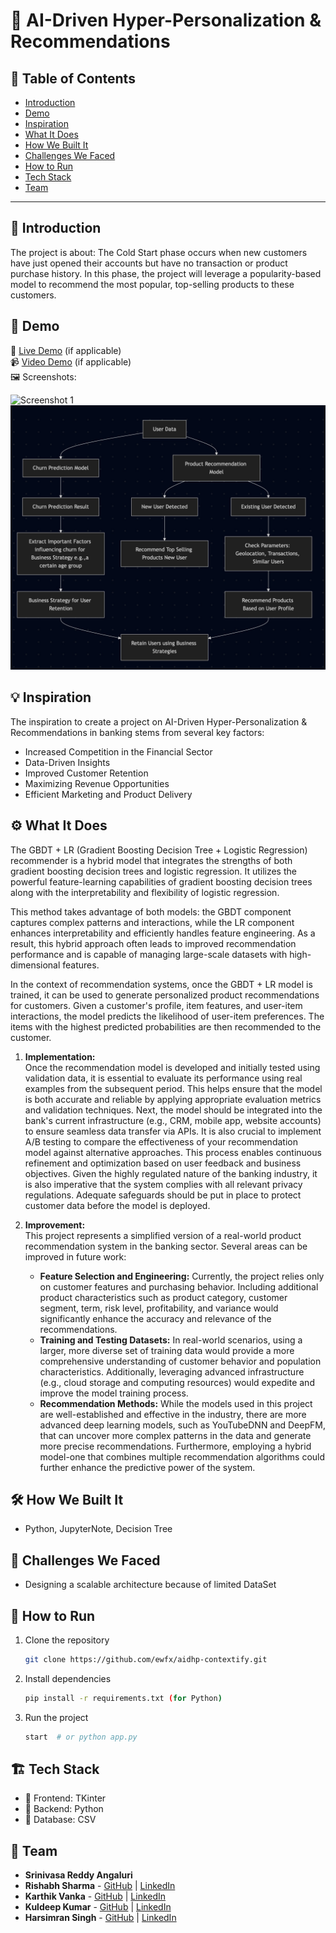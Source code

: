 # 🚀 AI-Driven Hyper-Personalization & Recommendations

## 📌 Table of Contents
- [Introduction](#-introduction)
- [Demo](#-demo)
- [Inspiration](#-inspiration)
- [What It Does](#-what-it-does)
- [How We Built It](#-how-we-built-it)
- [Challenges We Faced](#-challenges-we-faced)
- [How to Run](#-how-to-run)
- [Tech Stack](#-tech-stack)
- [Team](#-team)

---

## 🎯 Introduction
The project is about: The Cold Start phase occurs when new customers have just opened their accounts but have no transaction or product purchase history. In this phase, the project will leverage a popularity-based model to recommend the most popular, top-selling products to these customers.

## 🎥 Demo
🔗 [Live Demo](#) (if applicable)  
📹 [Video Demo](#) (if applicable)  
🖼️ Screenshots:

![Screenshot 1](link-to-image)
![n8n workflow](/artifacts/arch/architecture.jpg)

## 💡 Inspiration
The inspiration to create a project on AI-Driven Hyper-Personalization & Recommendations in banking stems from several key factors:

- Increased Competition in the Financial Sector
- Data-Driven Insights
- Improved Customer Retention
- Maximizing Revenue Opportunities
- Efficient Marketing and Product Delivery

## ⚙️ What It Does
The GBDT + LR (Gradient Boosting Decision Tree + Logistic Regression) recommender is a hybrid model that integrates the strengths of both gradient boosting decision trees and logistic regression. It utilizes the powerful feature-learning capabilities of gradient boosting decision trees along with the interpretability and flexibility of logistic regression.

This method takes advantage of both models: the GBDT component captures complex patterns and interactions, while the LR component enhances interpretability and efficiently handles feature engineering. As a result, this hybrid approach often leads to improved recommendation performance and is capable of managing large-scale datasets with high-dimensional features.

In the context of recommendation systems, once the GBDT + LR model is trained, it can be used to generate personalized product recommendations for customers. Given a customer's profile, item features, and user-item interactions, the model predicts the likelihood of user-item preferences. The items with the highest predicted probabilities are then recommended to the customer.

1. **Implementation:**  
   Once the recommendation model is developed and initially tested using validation data, it is essential to evaluate its performance using real examples from the subsequent period. This helps ensure that the model is both accurate and reliable by applying appropriate evaluation metrics and validation techniques.
   Next, the model should be integrated into the bank's current infrastructure (e.g., CRM, mobile app, website accounts) to ensure seamless data transfer via APIs. It is also crucial to implement A/B testing to compare the effectiveness of your recommendation model against alternative approaches. This process enables continuous refinement and optimization based on user feedback and business objectives.
   Given the highly regulated nature of the banking industry, it is also imperative that the system complies with all relevant privacy regulations. Adequate safeguards should be put in place to protect customer data before the model is deployed.


2. **Improvement:**  
   This project represents a simplified version of a real-world product recommendation system in the banking sector. Several areas can be improved in future work:
    - **Feature Selection and Engineering:** Currently, the project relies only on customer features and purchasing behavior. Including additional product characteristics such as product category, customer segment, term, risk level, profitability, and variance would significantly enhance the accuracy and relevance of the recommendations.
    - **Training and Testing Datasets:** In real-world scenarios, using a larger, more diverse set of training data would provide a more comprehensive understanding of customer behavior and population characteristics. Additionally, leveraging advanced infrastructure (e.g., cloud storage and computing resources) would expedite and improve the model training process.
    - **Recommendation Methods:** While the models used in this project are well-established and effective in the industry, there are more advanced deep learning models, such as YouTubeDNN and DeepFM, that can uncover more complex patterns in the data and generate more precise recommendations. Furthermore, employing a hybrid model-one that combines multiple recommendation algorithms could further enhance the predictive power of the system.

## 🛠️ How We Built It
- Python, JupyterNote, Decision Tree

## 🚧 Challenges We Faced
- Designing a scalable architecture because of limited DataSet

## 🏃 How to Run
1. Clone the repository
   ```sh
   git clone https://github.com/ewfx/aidhp-contextify.git
   ```
2. Install dependencies
   ```sh
   pip install -r requirements.txt (for Python)
   ```
3. Run the project
   ```sh
   start  # or python app.py
   ```

## 🏗️ Tech Stack
- 🔹 Frontend: TKinter
- 🔹 Backend: Python
- 🔹 Database: CSV

## 👥 Team
- **Srinivasa Reddy Angaluri**
- **Rishabh Sharma** - [GitHub](https://github.com/rishabhstar) | [LinkedIn](#)
- **Karthik Vanka** - [GitHub](https://github.com/buddykartz) | [LinkedIn](#)
- **Kuldeep Kumar** - [GitHub](https://github.com/chaudharyklbsimds) | [LinkedIn](#)
- **Harsimran Singh** - [GitHub](https://github.com/ricks21) | [LinkedIn](#)